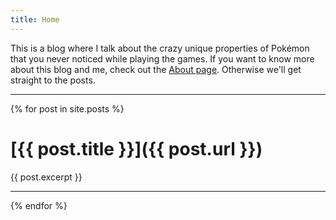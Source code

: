 ```yaml
---
title: Home
---
```


This is a blog where I talk about the crazy unique properties of Pokémon that you never noticed while playing the games. If you want to know more about this blog and me, check out the [About page](/about.html). Otherwise we'll get straight to the posts.

---

{% for post in site.posts %}

# [{{ post.title }}]({{ post.url }})
{{ post.excerpt }}

---

{% endfor %}